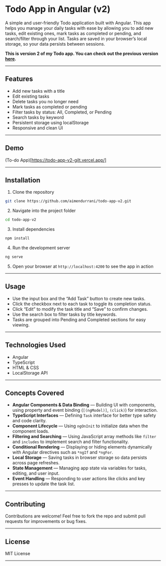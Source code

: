 
# Todo App in Angular (v2)

A simple and user-friendly Todo application built with Angular. This app helps you manage your daily tasks with ease by allowing you to add new tasks, edit existing ones, mark tasks as completed or pending, and search/filter through your list. Tasks are saved in your browser’s local storage, so your data persists between sessions.

**This is version 2 of my Todo app. You can check out the previous version [here](https://github.com/aimendurrani/Todo-App).**

---

## Features

* Add new tasks with a title
* Edit existing tasks
* Delete tasks you no longer need
* Mark tasks as completed or pending
* Filter tasks by status: All, Completed, or Pending
* Search tasks by keyword
* Persistent storage using localStorage
* Responsive and clean UI

---

## Demo

(To-do App)[https://todo-app-v2-gilt.vercel.app/]

---

## Installation

1. Clone the repository

```bash
git clone https://github.com/aimendurrani/todo-app-v2.git  
```

2. Navigate into the project folder

```bash
cd todo-app-v2  
```

3. Install dependencies

```bash
npm install  
```

4. Run the development server

```bash
ng serve  
```

5. Open your browser at `http://localhost:4200` to see the app in action

---

## Usage

* Use the input box and the “Add Task” button to create new tasks.
* Click the checkbox next to each task to toggle its completion status.
* Click “Edit” to modify the task title and “Save” to confirm changes.
* Use the search box to filter tasks by title keywords.
* Tasks are grouped into Pending and Completed sections for easy viewing.

---

## Technologies Used

* Angular
* TypeScript
* HTML & CSS
* LocalStorage API

---

## Concepts Covered

* **Angular Components & Data Binding** — Building UI with components, using property and event binding (`[(ngModel)]`, `(click)`) for interaction.
* **TypeScript Interfaces** — Defining `Task` interface for better type safety and code clarity.
* **Component Lifecycle** — Using `ngOnInit` to initialize data when the component loads.
* **Filtering and Searching** — Using JavaScript array methods like `filter` and `includes` to implement search and filter functionality.
* **Conditional Rendering** — Displaying or hiding elements dynamically with Angular directives such as `*ngIf` and `*ngFor`.
* **Local Storage** — Saving tasks in browser storage so data persists across page refreshes.
* **State Management** — Managing app state via variables for tasks, editing, and user input.
* **Event Handling** — Responding to user actions like clicks and key presses to update the task list.

---

## Contributing

Contributions are welcome! Feel free to fork the repo and submit pull requests for improvements or bug fixes.

---

## License

MIT License

---
